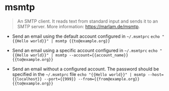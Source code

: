 # msmtp
> An SMTP client.
> It reads text from standard input and sends it to an SMTP server.
> More information: <https://marlam.de/msmtp>.

- Send an email using the default account configured in `~/.msmtprc`
`echo "{{Hello world}}" | msmtp {{to@example.org}}`

- Send an email using a specific account configured in `~/.msmtprc`
`echo "{{Hello world}}" | msmtp --account={{account_name}} {{to@example.org}}`

- Send an email without a configured account. The password should be specified in the `~/.msmtprc` file
`echo "{{Hello world}}" | msmtp --host={{localhost}} --port={{999}} --from={{from@example.org}} {{to@example.org}}`
